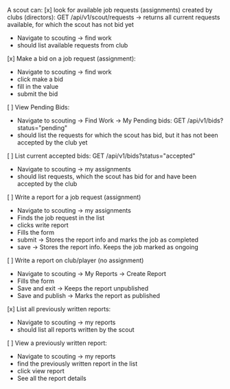 A scout can:
[x] look for available job requests (assignments) created by clubs (directors):
  GET /api/v1/scout/requests -> returns all current requests available,
                                for which the scout has not bid yet

  - Navigate to scouting -> find work
  - should list available requests from club

[x] Make a bid on a job request (assignment):
  - Navigate to scouting -> find work
  - click make a bid
  - fill in the value
  - submit the bid

[ ] View Pending Bids:
  - Navigate to scouting -> Find Work -> My Pending bids: GET /api/v1/bids?status="pending"
  - should list the requests for which the scout has bid, but it has not been accepted by the club yet

[ ] List current accepted bids: GET /api/v1/bids?status="accepted"
  - Navigate to scouting -> my assignments
  - should list requests, which the scout has bid for and have been accepted by the club

[ ] Write a report for a job request (assignment)
  - Navigate to scouting -> my assignments
  - Finds the job request in the list
  - clicks write report
  - Fills the form
  - submit -> Stores the report info and marks the job as completed
  - save -> Stores the report info. Keeps the job marked as ongoing

[ ] Write a report on club/player (no assignment)
  - Navigate to scouting -> My Reports -> Create Report
  - Fills the form
  - Save and exit -> Keeps the report unpublished
  - Save and publish -> Marks the report as published

[x] List all previously written reports:
  - Navigate to scouting -> my reports
  - should list all reports written by the scout

[ ] View a previously written report:
  - Navigate to scouting -> my reports
  - find the previously written report in the list
  - click view report
  - See all the report details
